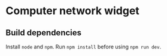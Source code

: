 # Computer network widget

## Build dependencies

Install `node` and `npm`.  Run `npm install` before using `npm run dev`.
